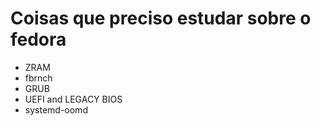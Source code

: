# Coisas que preciso estudar sobre o fedora

- ZRAM
- fbrnch
- GRUB
- UEFI and LEGACY BIOS
- systemd-oomd